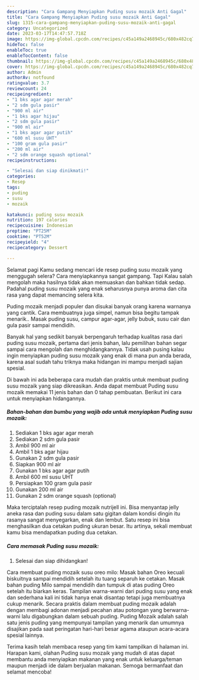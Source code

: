 ```yaml
---
description: "Cara Gampang Menyiapkan Puding susu mozaik Anti Gagal"
title: "Cara Gampang Menyiapkan Puding susu mozaik Anti Gagal"
slug: 1315-cara-gampang-menyiapkan-puding-susu-mozaik-anti-gagal
category: Uncategorized
date: 2023-03-17T14:47:57.718Z
image: https://img-global.cpcdn.com/recipes/c45a149a2468945c/680x482cq70/puding-susu-mozaik-foto-resep-utama.jpg
hideToc: false
enableToc: true
enableTocContent: false
thumbnail: https://img-global.cpcdn.com/recipes/c45a149a2468945c/680x482cq70/puding-susu-mozaik-foto-resep-utama.jpg
cover: https://img-global.cpcdn.com/recipes/c45a149a2468945c/680x482cq70/puding-susu-mozaik-foto-resep-utama.jpg
author: Admin
authorAv: notfound
ratingvalue: 3.7
reviewcount: 24
recipeingredient:
- "1 bks agar agar merah"
- "2 sdm gula pasir"
- "900 ml air"
- "1 bks agar hijau"
- "2 sdm gula pasir"
- "900 ml air"
- "1 bks agar agar putih"
- "600 ml susu UHT"
- "100 gram gula pasir"
- "200 ml air"
- "2 sdm orange squash optional"
recipeinstructions:

- "Selesai dan siap dinikmati!"
categories:
- Resep
tags:
- puding
- susu
- mozaik

katakunci: puding susu mozaik 
nutrition: 197 calories
recipecuisine: Indonesian
preptime: "PT25M"
cooktime: "PT52M"
recipeyield: "4"
recipecategory: Dessert

---
```



Selamat pagi Kamu sedang mencari ide resep puding susu mozaik yang menggugah selera? Cara menyiapkannya sangat gampang. Tapi Kalau salah mengolah maka hasilnya tidak akan memuaskan dan bahkan tidak sedap. Padahal puding susu mozaik yang enak seharusnya punya aroma dan cita rasa yang dapat memancing selera kita.


Puding mozaik menjadi populer dan disukai banyak orang karena warnanya yang cantik. Cara membuatnya juga simpel, namun bisa begitu tampak menarik.. Masak puding susu, campur agar-agar, jelly bubuk, susu cair dan gula pasir sampai mendidih.

Banyak hal yang sedikit banyak berpengaruh terhadap kualitas rasa dari puding susu mozaik, pertama dari jenis bahan, lalu pemilihan bahan segar sampai cara mengolah dan menghidangkannya. Tidak usah pusing kalau ingin menyiapkan puding susu mozaik yang enak di mana pun anda berada, karena asal sudah tahu triknya maka hidangan ini mampu menjadi sajian spesial.


Di bawah ini ada beberapa cara mudah dan praktis untuk membuat puding susu mozaik yang siap dikreasikan. Anda dapat membuat Puding susu mozaik memakai 11 jenis bahan dan 0 tahap pembuatan. Berikut ini cara untuk menyiapkan hidangannya.

<!--inarticleads1-->

##### Bahan-bahan dan bumbu yang wajib ada untuk menyiapkan Puding susu mozaik:

1. Sediakan 1 bks agar agar merah
1. Sediakan 2 sdm gula pasir
1. Ambil 900 ml air
1. Ambil 1 bks agar hijau
1. Gunakan 2 sdm gula pasir
1. Siapkan 900 ml air
1. Gunakan 1 bks agar agar putih
1. Ambil 600 ml susu UHT
1. Persiapkan 100 gram gula pasir
1. Gunakan 200 ml air
1. Gunakan 2 sdm orange squash (optional)


Maka terciptalah resep puding mozaik nutrijell ini. Bisa menyantap jelly aneka rasa dan puding susu dalam satu gigitan dalam kondisi dingin itu rasanya sangat menyegarkan, enak dan lembut. Satu resep ini bisa menghasilkan dua cetakan puding ukuran besar. Itu artinya, sekali membuat kamu bisa mendapatkan puding dua cetakan. 

<!--inarticleads2-->

##### Cara memasak Puding susu mozaik:


1. Selesai dan siap dihidangkan!

Cara membuat puding mozaik susu oreo milo: Masak bahan Oreo kecuali biskuitnya sampai mendidih setelah itu tuang separuh ke cetakan. Masak bahan puding Milo sampai mendidih dan tumpuk di atas puding Oreo setelah itu biarkan keras. Tampilan warna-warni dari puding susu yang enak dan sederhana kali ini tidak hanya enak disantap tetapi juga membuatnya cukup menarik. Secara praktis dalam membuat puding mozaik adalah dengan membagi adonan menjadi pecahan atau potongan yang berwarna-warni lalu digabungkan dalam sebuah puding. Puding Mozaik adalah salah satu jenis puding yang mempunyai tampilan yang menarik dan umumnya disajikan pada saat peringatan hari-hari besar agama ataupun acara-acara spesial lainnya. 

Terima kasih telah membaca resep yang tim kami tampilkan di halaman ini. Harapan kami, olahan Puding susu mozaik yang mudah di atas dapat membantu anda menyiapkan makanan yang enak untuk keluarga/teman maupun menjadi ide dalam berjualan makanan. Semoga bermanfaat dan selamat mencoba!
